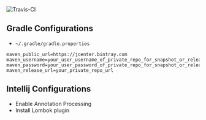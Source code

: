 ![Travis-CI](https://travis-ci.org/SINeWang/summer.svg?branch=master)

## Gradle Configurations
* `~/.gradle/gradle.properties`

```
maven_public_url=https://jcenter.bintray.com
maven_username=your_user_username_of_private_repo_for_snapshot_or_release
maven_password=your_user_password_of_private_repo_for_snapshot_or_release
maven_release_url=your_private_repo_url
```
 

## Intellij Configurations

* Enable Annotation Processing
* Install Lombok plugin

